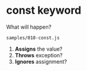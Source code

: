 [//]: # (templates/code.html)

# **const** keyword

What will happen?

```
samples/010-const.js
```

1. **Assigns** the value?
2. **Throws** exception?
3. **Ignores** assignment?
